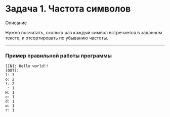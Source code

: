 # Задача 1. Частота символов
Описание

Нужно посчитать, сколько раз каждый символ встречается в заданном тексте, и отсортировать по убыванию частоты.
 
 ---

### Пример правильной работы программы
```
[IN]: Hello world!!
[OUT]: 
l: 3
o: 2
!: 2
 : 1
H: 1
e: 1
d: 1
w: 1
r: 1
```